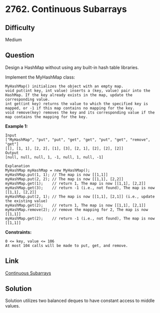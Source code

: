 # 2762. Continuous Subarrays

## Difficulty

Medium

## Question

Design a HashMap without using any built-in hash table libraries.

Implement the MyHashMap class:

    MyHashMap() initializes the object with an empty map.
    void put(int key, int value) inserts a (key, value) pair into the HashMap. If the key already exists in the map, update the corresponding value.
    int get(int key) returns the value to which the specified key is mapped, or -1 if this map contains no mapping for the key.
    void remove(key) removes the key and its corresponding value if the map contains the mapping for the key.

**Example 1:**

    Input
    ["MyHashMap", "put", "put", "get", "get", "put", "get", "remove", "get"]
    [[], [1, 1], [2, 2], [1], [3], [2, 1], [2], [2], [2]]
    Output
    [null, null, null, 1, -1, null, 1, null, -1]

    Explanation
    MyHashMap myHashMap = new MyHashMap();
    myHashMap.put(1, 1); // The map is now [[1,1]]
    myHashMap.put(2, 2); // The map is now [[1,1], [2,2]]
    myHashMap.get(1);    // return 1, The map is now [[1,1], [2,2]]
    myHashMap.get(3);    // return -1 (i.e., not found), The map is now [[1,1], [2,2]]
    myHashMap.put(2, 1); // The map is now [[1,1], [2,1]] (i.e., update the existing value)
    myHashMap.get(2);    // return 1, The map is now [[1,1], [2,1]]
    myHashMap.remove(2); // remove the mapping for 2, The map is now [[1,1]]
    myHashMap.get(2);    // return -1 (i.e., not found), The map is now [[1,1]]

**Constraints:**

    0 <= key, value <= 106
    At most 104 calls will be made to put, get, and remove.

## Link

[Continuous Subarrays](https://leetcode.com/problems/continuous-subarrays/)

## Solution

Solution utilizes two balanced deques to have constant access to middle values.
